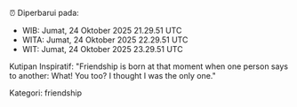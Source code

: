 ⏰ Diperbarui pada:
- WIB: Jumat, 24 Oktober 2025 21.29.51 UTC
- WITA: Jumat, 24 Oktober 2025 22.29.51 UTC
- WIT: Jumat, 24 Oktober 2025 23.29.51 UTC

Kutipan Inspiratif:
"Friendship is born at that moment when one person says to another: What! You too? I thought I was the only one."


Kategori: friendship

